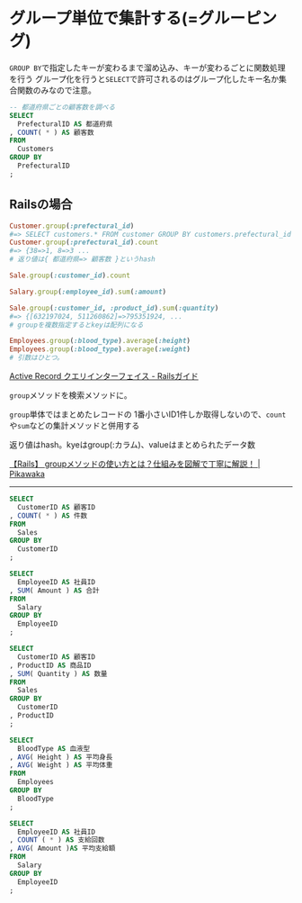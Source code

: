 # グループ単位で集計する(=グルーピング)
`GROUP BY`で指定したキーが変わるまで溜め込み、キーが変わるごとに関数処理を行う
グループ化を行うと`SELECT`で許可されるのはグループ化したキー名か集合関数のみなので注意。
```sql
-- 都道府県ごとの顧客数を調べる
SELECT
  PrefecturalID AS 都道府県
, COUNT( * ) AS 顧客数
FROM
  Customers
GROUP BY
  PrefecturalID
;
```

## Railsの場合
```ruby
Customer.group(:prefectural_id)
#=> SELECT customers.* FROM customer GROUP BY customers.prefectural_id
Customer.group(:prefectural_id).count
#=> {38=>1, 8=>3 ...
# 返り値は{ 都道府県=> 顧客数 }というhash

Sale.group(:customer_id).count

Salary.group(:employee_id).sum(:amount)

Sale.group(:customer_id, :product_id).sum(:quantity)
#=> {[632197024, 511260862]=>795351924, ...
# groupを複数指定するとkeyは配列になる

Employees.group(:blood_type).average(:height)
Employees.group(:blood_type).average(:weight)
# 引数はひとつ。
```
[Active Record クエリインターフェイス \- Railsガイド](https://railsguides.jp/active_record_querying.html#%E3%82%B0%E3%83%AB%E3%83%BC%E3%83%97)

`group`メソッドを検索メソッドに。

`group`単体ではまとめたレコードの 1番小さいID1件しか取得しないので、`count`や`sum`などの集計メソッドと併用する

返り値はhash。kyeはgroup(:カラム)、valueはまとめられたデータ数

[【Rails】 groupメソッドの使い方とは？仕組みを図解で丁寧に解説！ \| Pikawaka](https://pikawaka.com/rails/group)


----
```sql
SELECT
  CustomerID AS 顧客ID
, COUNT( * ) AS 件数
FROM
  Sales
GROUP BY
  CustomerID
;

SELECT
  EmployeeID AS 社員ID
, SUM( Amount ) AS 合計
FROM
  Salary
GROUP BY
  EmployeeID
;

SELECT
  CustomerID AS 顧客ID
, ProductID AS 商品ID
, SUM( Quantity ) AS 数量
FROM
  Sales
GROUP BY
  CustomerID
, ProductID
;

SELECT
  BloodType AS 血液型
, AVG( Height ) AS 平均身長
, AVG( Weight ) AS 平均体重
FROM
  Employees
GROUP BY
  BloodType
;

SELECT
  EmployeeID AS 社員ID
, COUNT ( * ) AS 支給回数
, AVG( Amount )AS 平均支給額
FROM
  Salary
GROUP BY
  EmployeeID
;
```
